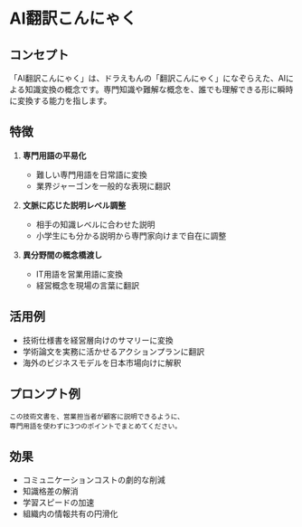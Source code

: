 # AI翻訳こんにゃく

## コンセプト
「AI翻訳こんにゃく」は、ドラえもんの「翻訳こんにゃく」になぞらえた、AIによる知識変換の概念です。専門知識や難解な概念を、誰でも理解できる形に瞬時に変換する能力を指します。

## 特徴
1. **専門用語の平易化**
   - 難しい専門用語を日常語に変換
   - 業界ジャーゴンを一般的な表現に翻訳

2. **文脈に応じた説明レベル調整**
   - 相手の知識レベルに合わせた説明
   - 小学生にも分かる説明から専門家向けまで自在に調整

3. **異分野間の概念橋渡し**
   - IT用語を営業用語に変換
   - 経営概念を現場の言葉に翻訳

## 活用例
- 技術仕様書を経営層向けのサマリーに変換
- 学術論文を実務に活かせるアクションプランに翻訳
- 海外のビジネスモデルを日本市場向けに解釈

## プロンプト例
```
この技術文書を、営業担当者が顧客に説明できるように、
専門用語を使わずに3つのポイントでまとめてください。
```

## 効果
- コミュニケーションコストの劇的な削減
- 知識格差の解消
- 学習スピードの加速
- 組織内の情報共有の円滑化